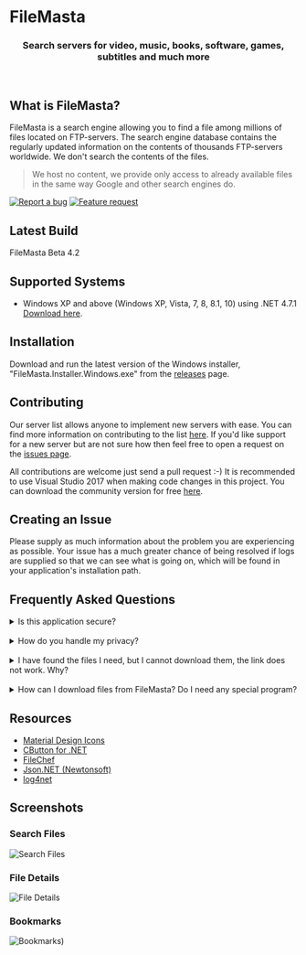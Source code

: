 <h1>FileMasta</h1>

<h3 align="center">Search servers for video, music, books, software, games, subtitles and much more</h3>
<div align="center">
</div>
<br />

## What is FileMasta?
FileMasta is a search engine allowing you to find a file among millions of files located on FTP-servers. The search engine database contains the regularly updated information on the contents of thousands FTP-servers worldwide. We don't search the contents of the files. 

>We host no content, we provide only access to already available files in the same way Google and other search engines do.

[![Report a bug](http://i.imgur.com/xSpw482.png)](https://github.com/HerbL27/FileMasta/issues/new) [![Feature request](http://i.imgur.com/mFO0OuX.png)](http://feathub.com/ekkash/WebCrunch)

## Latest Build
FileMasta Beta 4.2

## Supported Systems
* Windows XP and above (Windows XP, Vista, 7, 8, 8.1, 10) using .NET 4.7.1 [Download here](https://www.microsoft.com/net/download/dotnet-framework-runtime/net471).

## Installation
Download and run the latest version of the Windows installer, "FileMasta.Installer.Windows.exe" from the [releases](https://github.com/HerbL27/FileMasta/releases/latest) page.

## Contributing
Our server list allows anyone to implement new servers with ease. You can find more information on contributing to the list [here](https://github.com/HerbL27/FileMasta/blob/master/Public/README.md). If you'd like support for a new server but are not sure how then feel free to open a request on the [issues page](https://github.com/HerbL27/FileMasta/issues).

All contributions are welcome just send a pull request :-) It is recommended to use Visual Studio 2017 when making code changes in this project. You can download the community version for free [here](https://www.visualstudio.com/downloads/).

## Creating an Issue
Please supply as much information about the problem you are experiencing as possible. Your issue has a much greater chance of being resolved if logs are supplied so that we can see what is going on, which will be found in your application's installation path.

## Frequently Asked Questions
<details>
<summary>Is this application secure?</summary>
<br>
Yes. All communications between our servers (We use Dropbox and GitHub) and your client is 100% secure.
</details>
<br>
<details>
<summary>How do you handle my privacy?</summary>
<br>
We don't use cookies, store sessions, userid's or IP addresses. See our <a href="https://github.com/HerbL27/FileMasta/blob/master/PRIVACYPOLICY.txt">Privacy Policy</a> for more information. 
</details>
<br>
<details>
<summary>I have found the files I need, but I cannot download them, the link does not work. Why?</summary>
<br>
There could be several reasons for that:
- These files were recently removed from the server they were located, by the owner of the files or by the owner of the server. 
- The server that contains the files has a limit of maximum number of concurrent users, and the limit has been reached. You can try to download the files later when some users are disconnected. 
- The server where the files are is turned off or is not connected to the Internet at the moment.
- The owner of the server has put a restriction on downloading these files.
</details>
<br>
<details>
<summary>How can I download files from FileMasta? Do I need any special program?</summary>
<br>
You don't need a special program but it is very recommended. For example, if you just open the link in your web browser you can't see what is happening exactly between you and the web server (see previous question). So I would recommend to use a good web client that supports queuing or your favorite download manager, when you located the file you want to download just copy the link and paste it in your web client or whatever, that's it.
</details>

## Resources
- [Material Design Icons](https://materialdesignicons.com/)
- [CButton for .NET](https://codeproject.com/Articles/26622/Custom-Button-Control-with-Gradient-Colors-and-Ext)
- [FileChef](https://filechef.com/searches)
- [Json.NET (Newtonsoft)](https://newtonsoft.com/json)
- [log4net](https://logging.apache.org/log4net/)

## Screenshots
### Search Files
![Search Files](https://github.com/HerbL27/FileMasta/blob/master/Screenshots/Search%20Files.png?raw=true)

### File Details
![File Details](https://github.com/HerbL27/FileMasta/blob/master/Screenshots/File%20Details.png?raw=true)

### Bookmarks
![Bookmarks)](https://github.com/HerbL27/FileMasta/blob/master/Screenshots/Bookmarks.png?raw=true)